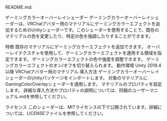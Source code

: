 README.md:

ゲーミングカラーオーバーレイシェーダー
ゲーミングカラーオーバーレイシェーダーは、VRChatアバター用のマテリアルにゲーミングカラーエフェクトを追加するためのUnityシェーダーです。このシェーダーを使用することで、既存のマテリアルの色を変更したり、特定の色を強調したりすることができます。

特徴
既存のマテリアルにゲーミングカラーエフェクトを追加できます。
オーバーレイテクスチャを使用して、ゲーミングカラーエフェクトを適用する領域を指定できます。
ゲーミングカラーエフェクトの色や強度を調整できます。
ゲーミングカラーエフェクトのオン/オフを切り替えられます。
動作環境
Unity 2019.4以降
VRChatアバター用のマテリアル
導入方法
ゲーミングカラーオーバーレイシェーダーのUnityパッケージをインポートします。
対象のマテリアルにGamingColorOverlayシェーダーを適用します。
マテリアルのプロパティを設定します。
詳細な導入方法やプロパティの説明については、同梱のユーザーマニュアル.mdを参照してください。

ライセンス
このシェーダーは、MITライセンスの下で公開されています。詳細については、LICENSEファイルを参照してください。